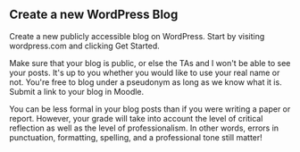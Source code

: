 ## Create a new WordPress Blog

Create a new publicly accessible blog on WordPress. Start by visiting wordpress.com and clicking Get Started.

Make sure that your blog is public, or else the TAs and I won't be able to see your posts. 
It's up to you whether you would like to use your real name or not. 
You're free to blog under a pseudonym as long as we know what it is.
Submit a link to your blog in Moodle.

You can be less formal in your blog posts than if you were writing a paper or report. 
However, your grade will take into account the level of critical reflection as well as the level of professionalism. 
In other words, errors in punctuation, formatting, spelling, and a professional tone still matter!
